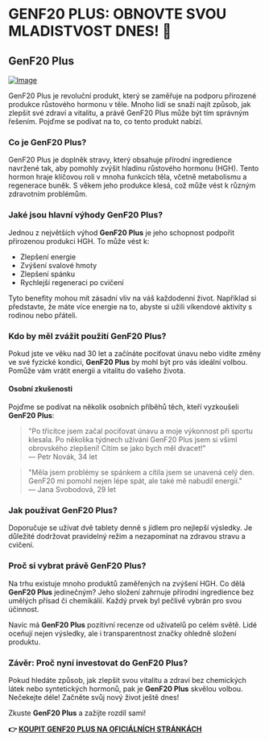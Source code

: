 # GENF20 PLUS: OBNOVTE SVOU MLADISTVOST DNES! 🌟

## GenF20 Plus

[![Image](https://www2.sellhealth.com/21/1b_300x250.jpg)](https://gchaffi.com/rIRKY9NW)

GenF20 Plus je revoluční produkt, který se zaměřuje na podporu přirozené produkce růstového hormonu v těle. Mnoho lidí se snaží najít způsob, jak zlepšit své zdraví a vitalitu, a právě GenF20 Plus může být tím správným řešením. Pojďme se podívat na to, co tento produkt nabízí.

### Co je GenF20 Plus?

GenF20 Plus je doplněk stravy, který obsahuje přírodní ingredience navržené tak, aby pomohly zvýšit hladinu růstového hormonu (HGH). Tento hormon hraje klíčovou roli v mnoha funkcích těla, včetně metabolismu a regenerace buněk. S věkem jeho produkce klesá, což může vést k různým zdravotním problémům.

### Jaké jsou hlavní výhody GenF20 Plus?

Jednou z největších výhod **GenF20 Plus** je jeho schopnost podpořit přirozenou produkci HGH. To může vést k:

- Zlepšení energie
- Zvýšení svalové hmoty
- Zlepšení spánku
- Rychlejší regeneraci po cvičení

Tyto benefity mohou mít zásadní vliv na váš každodenní život. Například si představte, že máte více energie na to, abyste si užili víkendové aktivity s rodinou nebo přáteli.

### Kdo by měl zvážit použití GenF20 Plus?

Pokud jste ve věku nad 30 let a začínáte pociťovat únavu nebo vidíte změny ve své fyzické kondici, **GenF20 Plus** by mohl být pro vás ideální volbou. Pomůže vám vrátit energii a vitalitu do vašeho života. 

#### Osobní zkušenosti

Pojďme se podívat na několik osobních příběhů těch, kteří vyzkoušeli **GenF20 Plus**:

> "Po třicítce jsem začal pociťovat únavu a moje výkonnost při sportu klesala. Po několika týdnech užívání GenF20 Plus jsem si všiml obrovského zlepšení! Cítím se jako bych měl dvacet!"  
> — Petr Novák, 34 let

> "Měla jsem problémy se spánkem a cítila jsem se unavená celý den. GenF20 mi pomohl nejen lépe spát, ale také mě nabudil energií."  
> — Jana Svobodová, 29 let

### Jak používat GenF20 Plus?

Doporučuje se užívat dvě tablety denně s jídlem pro nejlepší výsledky. Je důležité dodržovat pravidelný režim a nezapomínat na zdravou stravu a cvičení.

### Proč si vybrat právě GenF20 Plus?

Na trhu existuje mnoho produktů zaměřených na zvýšení HGH. Co dělá **GenF20 Plus** jedinečným? Jeho složení zahrnuje přírodní ingredience bez umělých přísad či chemikálií. Každý prvek byl pečlivě vybrán pro svou účinnost.

Navíc má **GenF20 Plus** pozitivní recenze od uživatelů po celém světě. Lidé oceňují nejen výsledky, ale i transparentnost značky ohledně složení produktu.

### Závěr: Proč nyní investovat do GenF20 Plus?

Pokud hledáte způsob, jak zlepšit svou vitalitu a zdraví bez chemických látek nebo syntetických hormonů, pak je **GenF20 Plus** skvělou volbou. Nečekejte déle! Začněte svůj nový život ještě dnes!

Zkuste **GenF20 Plus** a zažijte rozdíl sami!



**👉 [KOUPIT GENF20 PLUS NA OFICIÁLNÍCH STRÁNKÁCH](https://gchaffi.com/rIRKY9NW)**